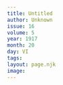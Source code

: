 ```yaml
---
title: Untitled
author: Unknown
issue: 16
volume: 5
year: 1917
month: 20
day: VI
tags:
layout: page.njk
image:
---
```

